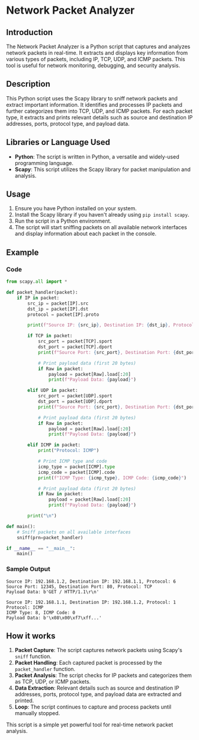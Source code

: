 # Network Packet Analyzer

## Introduction

The Network Packet Analyzer is a Python script that captures and analyzes network packets in real-time. It extracts and displays key information from various types of packets, including IP, TCP, UDP, and ICMP packets. This tool is useful for network monitoring, debugging, and security analysis.

## Description

This Python script uses the Scapy library to sniff network packets and extract important information. It identifies and processes IP packets and further categorizes them into TCP, UDP, and ICMP packets. For each packet type, it extracts and prints relevant details such as source and destination IP addresses, ports, protocol type, and payload data.

## Libraries or Language Used

- **Python**: The script is written in Python, a versatile and widely-used programming language.
- **Scapy**: This script utilizes the Scapy library for packet manipulation and analysis.

## Usage

1. Ensure you have Python installed on your system.
2. Install the Scapy library if you haven't already using `pip install scapy`.
3. Run the script in a Python environment.
4. The script will start sniffing packets on all available network interfaces and display information about each packet in the console.

## Example

### Code
```python
from scapy.all import *

def packet_handler(packet):
    if IP in packet:
        src_ip = packet[IP].src
        dst_ip = packet[IP].dst
        protocol = packet[IP].proto

        print(f"Source IP: {src_ip}, Destination IP: {dst_ip}, Protocol: {protocol}")

        if TCP in packet:
            src_port = packet[TCP].sport
            dst_port = packet[TCP].dport
            print(f"Source Port: {src_port}, Destination Port: {dst_port}, Protocol: TCP")

            # Print payload data (first 20 bytes)
            if Raw in packet:
                payload = packet[Raw].load[:20]
                print(f"Payload Data: {payload}")

        elif UDP in packet:
            src_port = packet[UDP].sport
            dst_port = packet[UDP].dport
            print(f"Source Port: {src_port}, Destination Port: {dst_port}, Protocol: UDP")

            # Print payload data (first 20 bytes)
            if Raw in packet:
                payload = packet[Raw].load[:20]
                print(f"Payload Data: {payload}")

        elif ICMP in packet:
            print("Protocol: ICMP")

            # Print ICMP type and code
            icmp_type = packet[ICMP].type
            icmp_code = packet[ICMP].code
            print(f"ICMP Type: {icmp_type}, ICMP Code: {icmp_code}")

            # Print payload data (first 20 bytes)
            if Raw in packet:
                payload = packet[Raw].load[:20]
                print(f"Payload Data: {payload}")

        print("\n")

def main():
    # Sniff packets on all available interfaces
    sniff(prn=packet_handler)

if __name__ == "__main__":
    main()
```

### Sample Output
```
Source IP: 192.168.1.2, Destination IP: 192.168.1.1, Protocol: 6
Source Port: 12345, Destination Port: 80, Protocol: TCP
Payload Data: b'GET / HTTP/1.1\r\n'

Source IP: 192.168.1.1, Destination IP: 192.168.1.2, Protocol: 1
Protocol: ICMP
ICMP Type: 8, ICMP Code: 0
Payload Data: b'\x08\x00\xf7\xff...'
```

## How it works

1. **Packet Capture**: The script captures network packets using Scapy's `sniff` function.
2. **Packet Handling**: Each captured packet is processed by the `packet_handler` function.
3. **Packet Analysis**: The script checks for IP packets and categorizes them as TCP, UDP, or ICMP packets.
4. **Data Extraction**: Relevant details such as source and destination IP addresses, ports, protocol type, and payload data are extracted and printed.
5. **Loop**: The script continues to capture and process packets until manually stopped.

This script is a simple yet powerful tool for real-time network packet analysis.
